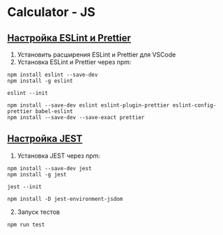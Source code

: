 # Calculator - JS

## [Настройка ESLint и Prettier](https://ru.hexlet.io/blog/posts/rukovodstvo-eslint-prettier)
1. Установить расширения ESLint и Prettier для VSCode
2. Установка ESLint и Prettier через npm:
``` PS
npm install eslint --save-dev
npm install -g eslint

eslint --init

npm install --save-dev eslint eslint-plugin-prettier eslint-config-prettier babel-eslint
npm install --save-dev --save-exact prettier
```

## [Настройка JEST](https://jestjs.io/ru/docs/getting-started)
1. Установка JEST через npm:
``` PS
npm install --save-dev jest
npm install -g jest

jest --init

npm install -D jest-environment-jsdom
```
2. Запуск тестов
``` PS
npm run test
```
